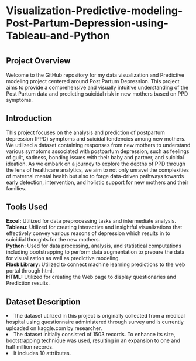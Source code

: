 <h1>Visualization-Predictive-modeling-Post-Partum-Depression-using-Tableau-and-Python<h1>

<h2>Project Overview</h2>
Welcome to the GitHub repository for my data visualization and Predictive modeling project centered around Post Partum Depression. This project aims to provide a comprehensive and visually intuitive understanding of the Post Partum data and predicting suicidal risk in new mothers based on PPD symptoms.

<h2>Introduction</h2>
This project focuses on the analysis and prediction of postpartum depression (PPD) symptoms and suicidal tendencies among new mothers. We utilized a dataset containing responses from new mothers to understand various symptoms associated with postpartum depression, such as feelings of guilt, sadness, bonding issues with their baby and partner, and suicidal ideation. As we embark on a journey to explore the depths of PPD through the lens of healthcare analytics, we aim to not only unravel the complexities of maternal mental health but also to forge data-driven pathways towards early detection, intervention, and holistic support for new mothers and their families.

<h2>Tools Used</h2>
<b>Excel:</b> Utilized for data preprocessing tasks and intermediate analysis.<br>
<b>Tableau:</b> Utilized for creating interactive and insightful visualizations that effectively convey various reasons of depression which results in to suicidial thoughts for the new mothers.<br>
<b>Python:</b> Used for data processing, analysis, and statistical computations including bootstrapping to perform data augmentation to prepare the data for visualization as well as predictive modeling.<br>
<b>Flask Library:</b> Utilized to connect machine learning predictions to the web portal through html.<br>
<b>HTML:</b> Utilized for creating the Web page to display questionaries and Prediction results.

<h2>Dataset Description</h2>
<li> The dataset utilized in this project is originally collected from a medical hospital using questionnaire administered through survey and is currently uploaded on kaggle.com by researcher. </li>
<li> The dataset initially consisted of 1503 records. To enhance its size, bootstrapping technique was used, resulting in an expansion to one and half million records. </li>
<li>It includes 10 attributes.</li>
